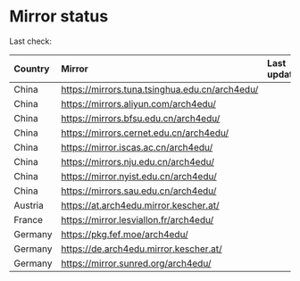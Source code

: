 <script src="./time.js"></script>
# Mirror status
Last check: <script type="text/javascript">localize(1708017420.9002573);</script>

|Country|Mirror|Last update|
|:------|:-----|:----------|
|China|https://mirrors.tuna.tsinghua.edu.cn/arch4edu/|<script type="text/javascript">localize(1707978641);</script>|
|China|https://mirrors.aliyun.com/arch4edu/|<script type="text/javascript">localize(1707978641);</script>|
|China|https://mirrors.bfsu.edu.cn/arch4edu/|<script type="text/javascript">localize(1707978641);</script>|
|China|https://mirrors.cernet.edu.cn/arch4edu/|<script type="text/javascript">localize(1707978641);</script>|
|China|https://mirror.iscas.ac.cn/arch4edu/|<script type="text/javascript">localize(1707978641);</script>|
|China|https://mirrors.nju.edu.cn/arch4edu/|<script type="text/javascript">localize(1707935596);</script>|
|China|https://mirror.nyist.edu.cn/arch4edu/|<script type="text/javascript">localize(1707978641);</script>|
|China|https://mirrors.sau.edu.cn/arch4edu/|<script type="text/javascript">localize(1707978641);</script>|
|Austria|https://at.arch4edu.mirror.kescher.at/|<script type="text/javascript">localize(1707978641);</script>|
|France|https://mirror.lesviallon.fr/arch4edu/|<script type="text/javascript">localize(1707978641);</script>|
|Germany|https://pkg.fef.moe/arch4edu/|<script type="text/javascript">localize(1707978641);</script>|
|Germany|https://de.arch4edu.mirror.kescher.at/|<script type="text/javascript">localize(1707978641);</script>|
|Germany|https://mirror.sunred.org/arch4edu/|<script type="text/javascript">localize(1707978641);</script>|

<script src="./tablefilter/tablefilter.js"></script>
<script src="./table.js"></script>
